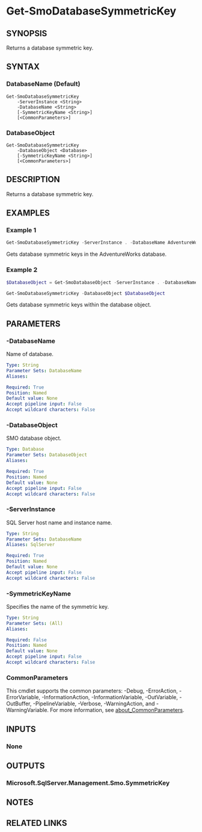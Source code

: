﻿---
external help file: SqlServerTools-help.xml
Module Name: SqlServerTools
online version:
schema: 2.0.0
---

# Get-SmoDatabaseSymmetricKey

## SYNOPSIS
Returns a database symmetric key.

## SYNTAX

### DatabaseName (Default)
```
Get-SmoDatabaseSymmetricKey
	-ServerInstance <String>
	-DatabaseName <String>
	[-SymmetricKeyName <String>]
	[<CommonParameters>]
```

### DatabaseObject
```
Get-SmoDatabaseSymmetricKey
	-DatabaseObject <Database>
	[-SymmetricKeyName <String>]
	[<CommonParameters>]
```

## DESCRIPTION
Returns a database symmetric key.

## EXAMPLES

### Example 1
```powershell
Get-SmoDatabaseSymmetricKey -ServerInstance . -DatabaseName AdventureWorks
```

Gets database symmetric keys in the AdventureWorks database.

### Example 2
```powershell
$DatabaseObject = Get-SmoDatabaseObject -ServerInstance . -DatabaseName AdventureWorks

Get-SmoDatabaseSymmetricKey -DatabaseObject $DatabaseObject
```

Gets database symmetric keys within the database object.

## PARAMETERS

### -DatabaseName
Name of database.

```yaml
Type: String
Parameter Sets: DatabaseName
Aliases:

Required: True
Position: Named
Default value: None
Accept pipeline input: False
Accept wildcard characters: False
```

### -DatabaseObject
SMO database object.

```yaml
Type: Database
Parameter Sets: DatabaseObject
Aliases:

Required: True
Position: Named
Default value: None
Accept pipeline input: False
Accept wildcard characters: False
```

### -ServerInstance
SQL Server host name and instance name.

```yaml
Type: String
Parameter Sets: DatabaseName
Aliases: SqlServer

Required: True
Position: Named
Default value: None
Accept pipeline input: False
Accept wildcard characters: False
```

### -SymmetricKeyName
Specifies the name of the symmetric key.

```yaml
Type: String
Parameter Sets: (All)
Aliases:

Required: False
Position: Named
Default value: None
Accept pipeline input: False
Accept wildcard characters: False
```

### CommonParameters
This cmdlet supports the common parameters: -Debug, -ErrorAction, -ErrorVariable, -InformationAction, -InformationVariable, -OutVariable, -OutBuffer, -PipelineVariable, -Verbose, -WarningAction, and -WarningVariable. For more information, see [about_CommonParameters](http://go.microsoft.com/fwlink/?LinkID=113216).

## INPUTS

### None

## OUTPUTS

### Microsoft.SqlServer.Management.Smo.SymmetricKey

## NOTES

## RELATED LINKS
